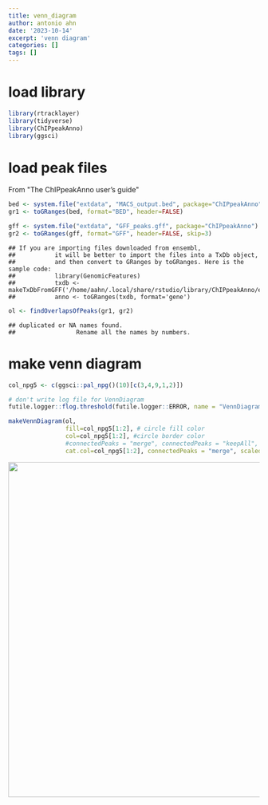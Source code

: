 ```yaml
---
title: venn_diagram
author: antonio ahn
date: '2023-10-14'
excerpt: 'venn diagram'
categories: []
tags: []
---
```


# load library 


```r
library(rtracklayer)
library(tidyverse)
library(ChIPpeakAnno)
library(ggsci)
```

# load peak files 

From "The ChIPpeakAnno user’s guide"

```r
bed <- system.file("extdata", "MACS_output.bed", package="ChIPpeakAnno")
gr1 <- toGRanges(bed, format="BED", header=FALSE)

gff <- system.file("extdata", "GFF_peaks.gff", package="ChIPpeakAnno")
gr2 <- toGRanges(gff, format="GFF", header=FALSE, skip=3)
```

```
## If you are importing files downloaded from ensembl, 
##           it will be better to import the files into a TxDb object,
##           and then convert to GRanges by toGRanges. Here is the sample code:
##           library(GenomicFeatures)
##           txdb <- makeTxDbFromGFF('/home/aahn/.local/share/rstudio/library/ChIPpeakAnno/extdata/GFF_peaks.gff')
##           anno <- toGRanges(txdb, format='gene')
```

```r
ol <- findOverlapsOfPeaks(gr1, gr2)
```

```
## duplicated or NA names found. 
##                 Rename all the names by numbers.
```

# make venn diagram


```r
col_npg5 <- c(ggsci::pal_npg()(10)[c(3,4,9,1,2)])

# don't write log file for VennDiagram
futile.logger::flog.threshold(futile.logger::ERROR, name = "VennDiagramLogger")

makeVennDiagram(ol,
                fill=col_npg5[1:2], # circle fill color
                col=col_npg5[1:2], #circle border color
                #connectedPeaks = "merge", connectedPeaks = "keepAll", min keepFirstListConsistent
                cat.col=col_npg5[1:2], connectedPeaks = "merge", scaled=T, by = "region", main = "venn", NameOfPeaks = c("control","treatment_1"), cat.cex = 1.5, cat.pos = c(0, 0))  
```

<img src="{{< blogdown/postref >}}index_files/figure-html/unnamed-chunk-3-1.png" width="672" />

















